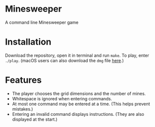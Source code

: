# Minesweeper
A command line Minesweeper game

# Installation
Download the repository, open it in terminal and run `make`. To play, enter `./play`. (macOS users can also download the `dmg` file [here](https://www.dropbox.com/s/pxyy0rzex36ad9a/install_minesweeper.dmg?dl=0).)

# Features
- The player chooses the grid dimensions and the number of mines.
- Whitespace is ignored when entering commands.
- At most one command may be entered at a time. (This helps prevent mistakes.)
- Entering an invalid command displays instructions. (They are also displayed at the start.)
